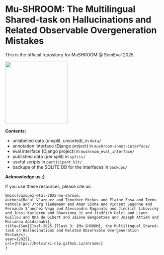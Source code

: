# Mu-SHROOM: The Multilingual Shared-task on Hallucinations and Related Observable Overgeneration Mistakes
This is the official repository for MuSHROOM @ SemEval 2025.

<img src="./mu-shroom-logo.png" width="200" />


**Contents:**  
- unlabelled data (unsplit, unsorted), in `data/`  
- annotation interface (Django project) in `mushroom-annot-interface/`  
- eval interface (Django project) in `mushroom_eval_interface/`  
- published data (per split) in `splits/`  
- useful scripts in `participant_kit/`  
- backups of the SQLITE DB for the interfaces in `backups/`  

**Acknowledge us ;)**

If you use these resources, please cite us:
```
@misc{vazquez-etal-2025-mu-shroom,
author={Ra'ul V'azquez and Timothee Mickus and Elaine Zosa and Teemu Vahtola and J"org Tiedemann and Aman Sinha and Vincent Segonne and Fernando S'anchez-Vega and Alessandro Raganato and Jindřich Libovický and Jussi Karlgren and Shaoxiong Ji and Jindřich Helcl and Liane Guillou and Ona de Gibert and Jaione Bengoetxea and Joseph Attieh and Marianna Apidianaki},
title={Sem{E}val-2025 {T}ask 3: {Mu-SHROOM}, the Multilingual Shared-task on Hallucinations and Related Observable Overgeneration Mistakes},
year={2025},
url={https://helsinki-nlp.github.io/shroom/}
}
```
</td>
</tr>
</table>
